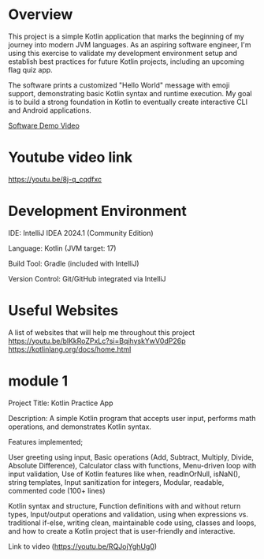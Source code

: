# Overview

This project is a simple Kotlin application that marks the beginning of my journey into modern JVM languages. As an aspiring software engineer, I'm using this exercise to validate my development environment setup and establish best practices for future Kotlin projects, including an upcoming flag quiz app.

The software prints a customized "Hello World" message with emoji support, demonstrating basic Kotlin syntax and runtime execution. My goal is to build a strong foundation in Kotlin to eventually create interactive CLI and Android applications.

[Software Demo Video](http://youtube.link.goes.here)

# Youtube video link 
https://youtu.be/8j-q_cqdfxc

# Development Environment
IDE: IntelliJ IDEA 2024.1 (Community Edition)

Language: Kotlin (JVM target: 17)

Build Tool: Gradle (included with IntelliJ)

Version Control: Git/GitHub integrated via IntelliJ
# Useful Websites

A list of websites that will help me throughout this project
  https://youtu.be/blKkRoZPxLc?si=BqihyskYwV0dP26p
  https://kotlinlang.org/docs/home.html

# module 1 
Project Title: Kotlin Practice App

Description: A simple Kotlin program that accepts user input, performs math operations, and demonstrates Kotlin syntax.

Features implemented;

User greeting using input, Basic operations (Add, Subtract, Multiply, Divide, Absolute Difference), Calculator class with functions, Menu-driven loop with input validation, Use of Kotlin features like when, readlnOrNull, isNaN(), string templates, Input sanitization for integers, Modular, readable, commented code (100+ lines)


Kotlin syntax and structure, Function definitions with and without return types, Input/output operations and validation, using when expressions vs. traditional if-else, writing clean, maintainable code using, classes and loops, and how to create a Kotlin project that is user-friendly and interactive.

Link to video (https://youtu.be/RQJojYghUg0)